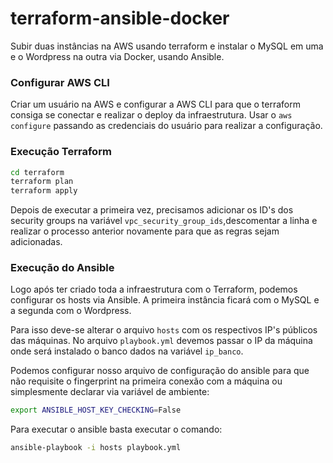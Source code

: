 # terraform-ansible-docker
Subir duas instâncias na AWS usando terraform e instalar o MySQL em uma e o Wordpress na outra via Docker, usando Ansible.

### Configurar AWS CLI

Criar um usuário na AWS e configurar a AWS CLI para que o terraform consiga se conectar e realizar o deploy da infraestrutura. Usar o `aws configure` passando as credenciais do usuário para realizar a configuração.

### Execução Terraform

```bash
cd terraform
terraform plan
terraform apply
```

Depois de executar a primeira vez, precisamos adicionar os ID's dos security groups na variável `vpc_security_group_ids`,descomentar a linha e realizar o processo anterior novamente para que as regras sejam adicionadas. 

### Execução do Ansible

Logo após ter criado toda a infraestrutura com o Terraform, podemos configurar os hosts via Ansible. A primeira instância ficará com o MySQL e a segunda com o Wordpress.

Para isso deve-se alterar o arquivo `hosts` com os respectivos IP's públicos das máquinas. No arquivo `playbook.yml` devemos passar o IP da máquina onde será instalado o banco dados na variável `ip_banco`.

Podemos configurar nosso arquivo de configuração do ansible para que não requisite o fingerprint na primeira conexão com a máquina ou simplesmente declarar via variável de ambiente:

```bash
export ANSIBLE_HOST_KEY_CHECKING=False
```

Para executar o ansible basta executar o comando:

```bash
ansible-playbook -i hosts playbook.yml
```
